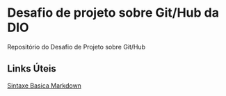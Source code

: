 # Desafio de projeto sobre Git/Hub da DIO
Repositório do Desafio de Projeto sobre Git/Hub

## Links Úteis
[Sintaxe Basica Markdown]()
